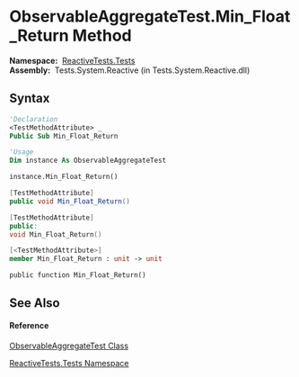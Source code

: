 # ObservableAggregateTest.Min\_Float\_Return Method

**Namespace:**  [ReactiveTests.Tests](ReactiveTests.Tests\ReactiveTests.Tests.md)  
**Assembly:**  Tests.System.Reactive (in Tests.System.Reactive.dll)

## Syntax

```vb
'Declaration
<TestMethodAttribute> _
Public Sub Min_Float_Return
```

```vb
'Usage
Dim instance As ObservableAggregateTest

instance.Min_Float_Return()
```

```csharp
[TestMethodAttribute]
public void Min_Float_Return()
```

```c++
[TestMethodAttribute]
public:
void Min_Float_Return()
```

```fsharp
[<TestMethodAttribute>]
member Min_Float_Return : unit -> unit 
```

```jscript
public function Min_Float_Return()
```

## See Also

#### Reference

[ObservableAggregateTest Class](ObservableAggregateTest\ObservableAggregateTest.md)

[ReactiveTests.Tests Namespace](ReactiveTests.Tests\ReactiveTests.Tests.md)




